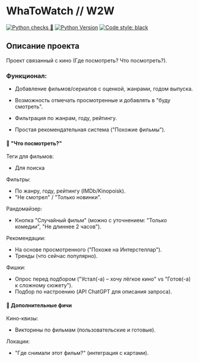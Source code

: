 # WhaToWatch // W2W
[![Python checks 🐍](https://img.shields.io/github/actions/workflow/status/mahenzon/fastapi-url-shortener/python-checks.yaml?branch=master&label=Python%20checks%20%F0%9F%90%8D&logo=github&style=for-the-badge)](https://github.com/mahenzon/fastapi-url-shortener/actions/workflows/python-checks.yaml)
[![Python Version](https://img.shields.io/badge/python-3.13%2B-blue?logo=python&style=for-the-badge)](https://www.python.org/)
[![Code style: black](https://img.shields.io/badge/code%20style-black-000000.svg?logo=python&style=for-the-badge)](https://github.com/psf/black)


## Описание проекта

Проект связанный с кино (Где посмотреть? Что посмотреть?).

### Функционал:

- Добавление фильмов/сериалов с оценкой, жанрами, годом выпуска.

- Возможность отмечать просмотренные и добавлять в "буду смотреть".

- Фильтрация по жанрам, году, рейтингу.

- Простая рекомендательная система ("Похожие фильмы").

#### 🎲 "Что посмотреть?"
    
Теги для фильмов:
 - Для поиска

Фильтры:
 - По жанру, году, рейтингу (IMDb/Kinopoisk).
 - "Не смотрел" / "Только новинки".

Рандомайзер:
 - Кнопка "Случайный фильм" (можно с уточнением: "Только комедии", "Не длиннее 2 часов").

Рекомендации:
 - На основе просмотренного ("Похоже на Интерстеллар").
 - Тренды (что сейчас популярно).
        
Фишки:
 - Опрос перед подбором ("Устал(-а) – хочу лёгкое кино" vs "Готов(-а) к сложному сюжету").
 - Подбор по настроению (API ChatGPT для описания запроса).

#### 🎯 Дополнительные фичи

Кино-квизы:
 - Викторины по фильмам (пользовательские и готовые).

Локации:
 - "Где снимали этот фильм?" (интеграция с картами).
